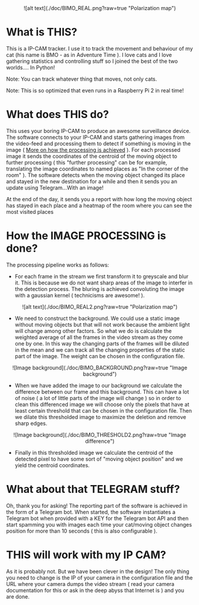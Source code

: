 <div style="text-align:center">
![alt text](./doc/BIMO_REAL.png?raw=true "Polarization map")
</div>

# What is THIS?

This is a IP-CAM tracker. I use it to track the movement and behaviour of my cat (his name is BMO - as in Adventure Time ). I love cats and I love gathering statistics and controlling stuff so I joined the best of the two worlds.... In Python!

Note: You can track whatever thing that moves, not only cats.

Note: This is so optimized that even runs in a Raspberry Pi 2 in real time!

# What does THIS do?

This uses your boring IP-CAM to produce an awesome surveillance device. The software connects to your IP-CAM and starts gathering images from the video-feed and processing them to detect if something is moving in the image ( [More on how the processing is achieved](#Processing) ). For each processed image it sends the coordinates of the centroid of the moving object to further processing ( this "further processing" can be for example, translating the image coordinates to named places as "In the corner of the room" ). The software detects when the moving object changed its place and stayed in the new destination for a while and then it sends you an update using Telegram...With an image!

At the end of the day, it sends you a report with how long the moving object has stayed in each place and a heatmap of the room where you can see the most visited places

# <a name="Processing"></a> How the IMAGE PROCESSING is done?

The processing pipeline works as follows:

* For each frame in the stream we first transform it to greyscale and blur it. This is because we do not want sharp areas of the image to interfer in the detection process. The bluring is achieved convoluting the image with a gaussian kernel ( technicisms are awesome! ).

<div style="text-align:center">
![alt text](./doc/BIMO_REAL2.png?raw=true "Polarization map")
</div>

* We need to construct the background. We could use a static image without moving objects but that will not work because the ambient light will change among other factors. So what we do is calculate the weighted average of all the frames in the video stream as they come one by one. In this way the changing parts of the frames will be diluted in the mean and we can track all the changing properties of the static part of the image. The weight can be chosen in the configuration file.

<div style="text-align:center">
![Image background](./doc/BIMO_BACKGROUND.png?raw=true "Image background")
</div>

* When we have added the image to our background we calculate the difference between our frame and this background. This can have a lot of noise ( a lot of little parts of the image will change ) so in order to clean this differenced image we will choose only the pixels that have at least certain threshold that can be chosen in the configuration file. Then we dilate this thresholded image to maximize the deletion and remove sharp edges.

<div style="text-align:center">
![Image background](./doc/BIMO_THRESHOLD2.png?raw=true "Image difference")
</div>

* Finally in this thresholded image we calculate the centroid of the detected pixel to have some sort of "moving object position" and we yield the centroid coordinates.

# What about that TELEGRAM stuff?

Oh, thank you for asking! The reporting part of the software is achieved in the form of a Telegram bot. When started, the software instantiates a Telegram bot when provided with a KEY for the Telegram bot API and then start spamming you with images each time your cat/moving object changes position for more than 10 seconds ( this is also configurable ).

# THIS will work with my IP CAM?

As it is probably not. But we have been clever in the design! The only thing you need to change is the IP of your camera in the configuration file and the URL where your camera dumps the video stream ( read your camera documentation for this or ask in the deep abyss that Internet is ) and you are done.

